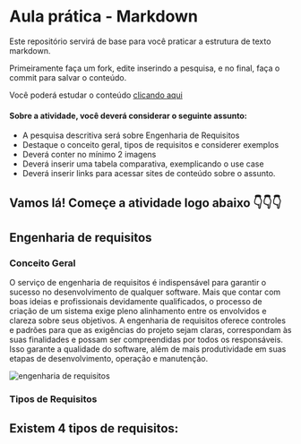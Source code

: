 # Aula prática - Markdown

Este repositório servirá de base para você praticar a estrutura de texto markdown. 

Primeiramente faça um fork, edite inserindo a pesquisa, e no final, faça o commit para salvar o conteúdo.

Você poderá estudar o conteúdo [clicando aqui](https://docs.pipz.com/central-de-ajuda/learning-center/guia-basico-de-markdown#open)

#### Sobre a atividade, você deverá considerar o seguinte assunto:

- A pesquisa descritiva será sobre Engenharia de Requisitos
- Destaque o conceito geral, tipos de requisitos e considerer exemplos
- Deverá conter no mínimo 2 imagens
- Deverá inserir uma tabela comparativa, exemplicando o use case
- Deverá inserir links para acessar sites de conteúdo sobre o assunto.


## Vamos lá! Começe a atividade logo abaixo 👇👇👇

## Engenharia de requisitos

### Conceito Geral

O serviço de engenharia de requisitos é indispensável para garantir o sucesso no desenvolvimento de qualquer software.
Mais que contar com boas ideias e profissionais devidamente qualificados, o processo de criação de um sistema exige pleno alinhamento entre os envolvidos e clareza sobre seus objetivos.
A engenharia de requisitos oferece controles e padrões para que as exigências do projeto sejam claras, correspondam às suas finalidades e possam ser compreendidas por todos os responsáveis.
Isso garante a qualidade do software, além de mais produtividade em suas etapas de desenvolvimento, operação e manutenção.

![engenharia de requisitos](https://slideplayer.com.br/slide/1793382/9/images/3/Engenharia+de+Requisitos.jpg)

### Tipos de Requisitos

  Existem 4 tipos de requisitos:
  -
